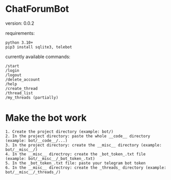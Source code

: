# ChatForumBot
version: 0.0.2

requirements:
```
python 3.10+
pip3 install sqlite3, telebot
```
currently available commands:
```
/start
/login
/logout
/delete_account
/help
/create_thread
/thread_list
/my_threads (partially)
```
# Make the bot work
```
1. Create the project directory (example: bot/)
2. In the project directory: paste the whole __code__ directory (example: bot/__code__/...)
3. In the project directory: create the __misc__ directory (example: bot/__misc__/)
4. In the __misc__ directroy: create the _bot_token_.txt file (example: bot/__misc__/_bot_token_.txt)
5. In the _bot_token_.txt file: paste your telegram bot token
6. In the __misc__ directroy: create the _threads_ directory (example: bot/__misc__/_threads_/)
```
